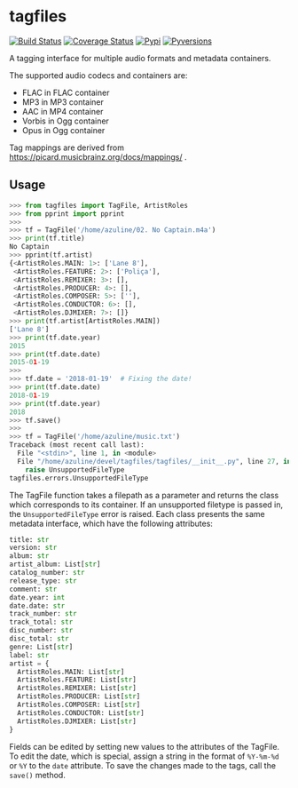 # tagfiles

[![Build Status](https://travis-ci.org/azuline/tagfiles.svg?branch=master)](https://travis-ci.org/azuline/tagfiles)
[![Coverage Status](https://coveralls.io/repos/github/azuline/tagfiles/badge.svg?branch=master)](https://coveralls.io/github/azuline/tagfiles?branch=master)
[![Pypi](https://img.shields.io/pypi/v/tagfiles.svg)](https://pypi.python.org/pypi/tagfiles)
[![Pyversions](https://img.shields.io/pypi/pyversions/tagfiles.svg)](https://pypi.python.org/pypi/tagfiles)

A tagging interface for multiple audio formats and metadata containers.

The supported audio codecs and containers are:

- FLAC in FLAC container
- MP3 in MP3 container
- AAC in MP4 container
- Vorbis in Ogg container
- Opus in Ogg container

Tag mappings are derived from https://picard.musicbrainz.org/docs/mappings/ .

## Usage

```python
>>> from tagfiles import TagFile, ArtistRoles
>>> from pprint import pprint
>>>
>>> tf = TagFile('/home/azuline/02. No Captain.m4a')
>>> print(tf.title)
No Captain
>>> pprint(tf.artist)
{<ArtistRoles.MAIN: 1>: ['Lane 8'],
 <ArtistRoles.FEATURE: 2>: ['Poliça'],
 <ArtistRoles.REMIXER: 3>: [],
 <ArtistRoles.PRODUCER: 4>: [],
 <ArtistRoles.COMPOSER: 5>: [''],
 <ArtistRoles.CONDUCTOR: 6>: [],
 <ArtistRoles.DJMIXER: 7>: []}
>>> print(tf.artist[ArtistRoles.MAIN])
['Lane 8']
>>> print(tf.date.year)
2015
>>> print(tf.date.date)
2015-01-19
>>>
>>> tf.date = '2018-01-19'  # Fixing the date!
>>> print(tf.date.date)
2018-01-19
>>> print(tf.date.year)
2018
>>> tf.save()
>>>
>>> tf = TagFile('/home/azuline/music.txt')
Traceback (most recent call last):
  File "<stdin>", line 1, in <module>
  File "/home/azuline/devel/tagfiles/tagfiles/__init__.py", line 27, in TagFile
    raise UnsupportedFileType
tagfiles.errors.UnsupportedFileType
```

The TagFile function takes a filepath as a parameter and returns the class
which corresponds to its container. If an unsupported filetype is passed in,
the `UnsupportedFileType` error is raised. Each class presents the same metadata
interface, which have the following attributes:

```python
title: str
version: str
album: str
artist_album: List[str]
catalog_number: str
release_type: str
comment: str
date.year: int
date.date: str
track_number: str
track_total: str
disc_number: str
disc_total: str
genre: List[str]
label: str
artist = {
  ArtistRoles.MAIN: List[str]
  ArtistRoles.FEATURE: List[str]
  ArtistRoles.REMIXER: List[str]
  ArtistRoles.PRODUCER: List[str]
  ArtistRoles.COMPOSER: List[str]
  ArtistRoles.CONDUCTOR: List[str]
  ArtistRoles.DJMIXER: List[str]
}
```

Fields can be edited by setting new values to the attributes of the TagFile.
To edit the date, which is special, assign a string in the format of `%Y-%m-%d`
or `%Y` to the `date` attribute. To save the changes made to the tags, call the
`save()` method.

